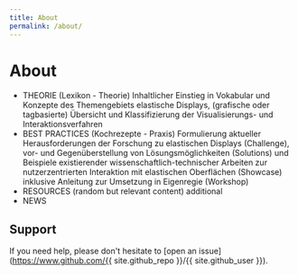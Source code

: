 ```yaml
---
title: About
permalink: /about/
---
```


# About

- THEORIE (Lexikon - Theorie)
  Inhaltlicher Einstieg in Vokabular und Konzepte des Themengebiets elastische Displays,
  (grafische oder tagbasierte) Übersicht und Klassifizierung der Visualisierungs- und Interaktionsverfahren
- BEST PRACTICES (Kochrezepte - Praxis)
  Formulierung aktueller Herausforderungen der Forschung zu elastischen Displays (Challenge), 
  vor- und Gegenüberstellung von Lösungsmöglichkeiten (Solutions) 
  und Beispiele existierender wissenschaftlich-technischer Arbeiten zur nutzerzentrierten Interaktion mit elastischen Oberflächen (Showcase)
  inklusive Anleitung zur Umsetzung in Eigenregie (Workshop)
- RESOURCES (random but relevant content)
  additional
- NEWS

## Support

If you need help, please don't hesitate to [open an issue](https://www.github.com/{{ site.github_repo }}/{{ site.github_user }}).

